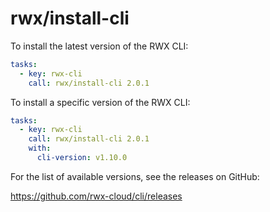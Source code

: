 # rwx/install-cli

To install the latest version of the RWX CLI:

```yaml
tasks:
  - key: rwx-cli
    call: rwx/install-cli 2.0.1
```

To install a specific version of the RWX CLI:

```yaml
tasks:
  - key: rwx-cli
    call: rwx/install-cli 2.0.1
    with:
      cli-version: v1.10.0
```

For the list of available versions, see the releases on GitHub:

https://github.com/rwx-cloud/cli/releases
